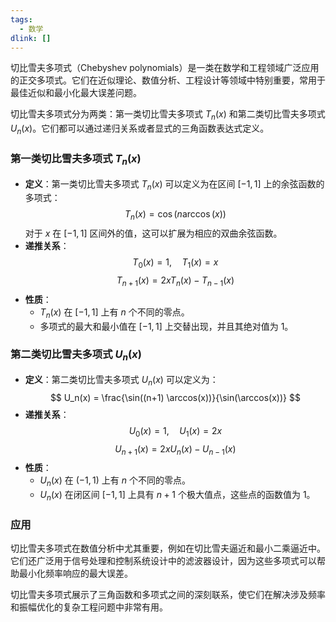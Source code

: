 ```yaml
---
tags:
  - 数学
dlink: []
---
```

切比雪夫多项式（Chebyshev polynomials）是一类在数学和工程领域广泛应用的正交多项式。它们在近似理论、数值分析、工程设计等领域中特别重要，常用于最佳近似和最小化最大误差问题。

切比雪夫多项式分为两类：第一类切比雪夫多项式 $T_n(x)$ 和第二类切比雪夫多项式 $U_n(x)$。它们都可以通过递归关系或者显式的三角函数表达式定义。

### 第一类切比雪夫多项式 $T_n(x)$
- **定义**：第一类切比雪夫多项式 $T_n(x)$ 可以定义为在区间 $[-1, 1]$ 上的余弦函数的多项式：
  $$
  T_n(x) = \cos(n \arccos(x))
  $$
  对于 $x$ 在 $[-1, 1]$ 区间外的值，这可以扩展为相应的双曲余弦函数。
- **递推关系**：
  $$
  T_0(x) = 1, \quad T_1(x) = x
  $$
  $$
  T_{n+1}(x) = 2xT_n(x) - T_{n-1}(x)
  $$
- **性质**：
  - $T_n(x)$ 在 $[-1, 1]$ 上有 $n$ 个不同的零点。
  - 多项式的最大和最小值在 $[-1, 1]$ 上交替出现，并且其绝对值为 1。

### 第二类切比雪夫多项式 $U_n(x)$
- **定义**：第二类切比雪夫多项式 $U_n(x)$ 可以定义为：
  $$
  U_n(x) = \frac{\sin((n+1) \arccos(x))}{\sin(\arccos(x))}
  $$
- **递推关系**：
  $$
  U_0(x) = 1, \quad U_1(x) = 2x
  $$
  $$
  U_{n+1}(x) = 2xU_n(x) - U_{n-1}(x)
  $$
- **性质**：
  - $U_n(x)$ 在 $(-1, 1)$ 上有 $n$ 个不同的零点。
  - $U_n(x)$ 在闭区间 $[-1, 1]$ 上具有 $n+1$ 个极大值点，这些点的函数值为 1。

### 应用
切比雪夫多项式在数值分析中尤其重要，例如在切比雪夫逼近和最小二乘逼近中。它们还广泛用于信号处理和控制系统设计中的滤波器设计，因为这些多项式可以帮助最小化频率响应的最大误差。

切比雪夫多项式展示了三角函数和多项式之间的深刻联系，使它们在解决涉及频率和振幅优化的复杂工程问题中非常有用。